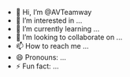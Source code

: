 - 👋 Hi, I’m @AVTeamway
- 👀 I’m interested in ...
- 🌱 I’m currently learning ...
- 💞️ I’m looking to collaborate on ...
- 📫 How to reach me ...
- 😄 Pronouns: ...
- ⚡ Fun fact: ...

<!---
AVTeamway/AVTeamway is a ✨ special ✨ repository because its `README.md` (this file) appears on your GitHub profile.
You can click the Preview link to take a look at your changes.
--->
